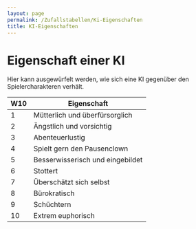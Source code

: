 ```yaml
---
layout: page
permalink: /Zufallstabellen/Ki-Eigenschaften
title: KI-Eigenschaften
---
```


# Eigenschaft einer KI

Hier kann ausgewürfelt werden, wie sich eine KI gegenüber den Spielercharakteren verhält.

<table>
<thead>
<tr><th>W10</th><th>Eigenschaft</th></tr>
</thead>
<tbody>
<tr><td>1</td><td>Mütterlich und überfürsorglich</td></tr>
<tr><td>2</td><td>Ängstlich und vorsichtig</td></tr>
<tr><td>3</td><td>Abenteuerlustig</td></tr>
<tr><td>4</td><td>Spielt gern den Pausenclown</td></tr>
<tr><td>5</td><td>Besserwisserisch und eingebildet</td></tr>
<tr><td>6</td><td>Stottert</td></tr>
<tr><td>7</td><td>Überschätzt sich selbst</td></tr>
<tr><td>8</td><td>Bürokratisch</td></tr>
<tr><td>9</td><td>Schüchtern</td></tr>
<tr><td>10</td><td>Extrem euphorisch</td></tr>
</tbody>
</table>
